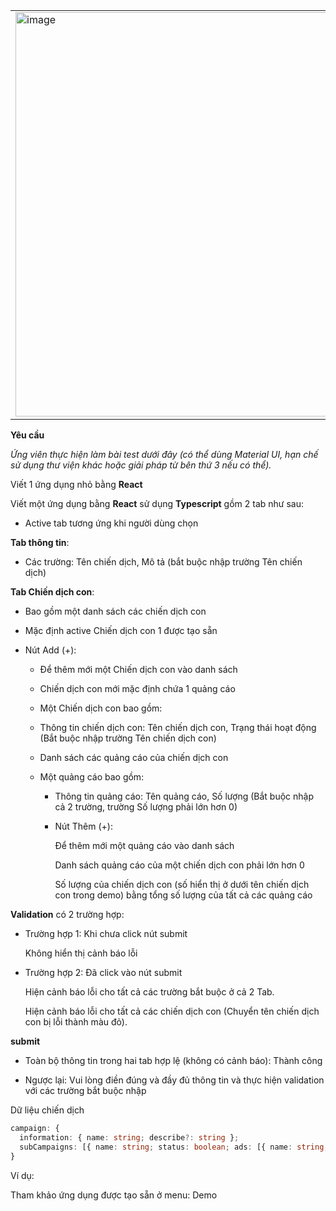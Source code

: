 <div align="center">
    <table >
     <tr>
        <td><img width="647" alt="image" src="https://res.cloudinary.com/ngoviettung154/image/upload/v1720404327/_demo/images/44e1cdad-911f-440f-bec7-52fd9d8e7d37.png"></td>
        <td><img width="647" alt="image" src="https://res.cloudinary.com/ngoviettung154/image/upload/v1720404387/_demo/images/4951e050-11de-473e-a913-2f1ab3df6463.png"></td>
        <td><img width="647" alt="image" src="https://res.cloudinary.com/ngoviettung154/image/upload/v1720404528/_demo/images/d89a2bf1-49ef-4219-845d-5c88e0899219.png"></td>
     </tr>
    </table>
</div>

**Yêu cầu**

_Ứng viên thực hiện làm bài test dưới đây (có thể dùng Material UI, hạn chế sử dụng thư viện khác hoặc giải pháp từ bên thứ 3 nếu có thể)._

Viết 1 ứng dụng nhỏ bằng **React**

Viết một ứng dụng bằng **React** sử dụng **Typescript** gồm 2 tab như sau:

- Active tab tương ứng khi người dùng chọn

**Tab thông tin**:

- Các trường: Tên chiến dịch, Mô tả (bắt buộc nhập trường Tên chiến dịch)

**Tab Chiến dịch con**:

- Bao gồm một danh sách các chiến dịch con

- Mặc định active Chiến dịch con 1 được tạo sẵn

- Nút Add (+):

  - Để thêm mới một Chiến dịch con vào danh sách
  
  - Chiến dịch con mới mặc định chứa 1 quảng cáo
  
  - Một Chiến dịch con bao gồm:
  
  - Thông tin chiến dịch con: Tên chiến dịch con, Trạng thái hoạt động (Bắt buộc nhập trường Tên chiến dịch con)
  
  - Danh sách các quảng cáo của chiến dịch con

  - Một quảng cáo bao gồm:

    - Thông tin quảng cáo: Tên quảng cáo, Số lượng (Bắt buộc nhập cả 2 trường, trường Số lượng phải lớn hơn 0)

    - Nút Thêm (+):

      Để thêm mới một quảng cáo vào danh sách
      
      Danh sách quảng cáo của một chiến dịch con phải lớn hơn 0
      
      Số lượng của chiến dịch con (số hiển thị ở dưới tên chiến dịch con trong demo) bằng tổng số lượng của tất cả các quảng cáo

**Validation** có 2 trường hợp:

- Trường hợp 1: Khi chưa click nút submit

  Không hiển thị cảnh báo lỗi

- Trường hợp 2: Đã click vào nút submit

  Hiện cảnh báo lỗi cho tất cả các trường bắt buộc ở cả 2 Tab.

  Hiện cảnh báo lỗi cho tất cả các chiến dịch con (Chuyển tên chiến dịch con bị lỗi thành màu đỏ).

**submit**

- Toàn bộ thông tin trong hai tab hợp lệ (không có cảnh báo): Thành công

- Ngược lại: Vui lòng điền đúng và đầy đủ thông tin và thực hiện validation với các trường bắt buộc nhập

Dữ liệu chiến dịch

```ts
campaign: {
  information: { name: string; describe?: string };
  subCampaigns: [{ name: string; status: boolean; ads: [{ name: string; quantity: number }] }]
}
```

Ví dụ:

Tham khảo ứng dụng được tạo sẵn ở menu: Demo
